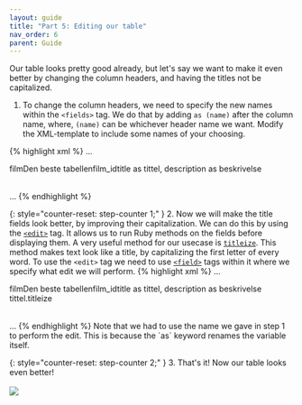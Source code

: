 ```yaml
---
layout: guide
title: "Part 5: Editing our table"
nav_order: 6
parent: Guide
---
```


Our table looks pretty good already, but let's say we want to make it even better by changing the column headers, and having the titles not be capitalized.


1. To change the column headers, we need to specify the new names within the `<fields>` tag. We do that by adding `as (name)` after the column name, where, `(name)` can be whichever header name we want. Modify the XML-template to include some names of your choosing.

{% highlight xml %}
...
<table>
    <name>film</name>
    <heading>Den beste tabellen</heading>
    <primarykey>film_id</primarykey>                    
    <fields>title as tittel, description as beskrivelse</fields>
</table>
...
{% endhighlight %}

{: style="counter-reset: step-counter 1;" }
2. Now we will make the title fields look better, by improving their capitalization. We can do this by using the [`<edit>`](../../default-view/edit) tag. It allows us to run Ruby methods on the fields before displaying them. A very useful method for our usecase is [`titleize`](https://apidock.com/rails/String/titleize). This method makes text look like a title, by capitalizing the first letter of every word. To use the `<edit>` tag we need to use [`<field>`](../../default-view/field) tags within it where we specify what edit we will perform.
{% highlight xml %}
...
<table>
    <name>film</name>
    <heading>Den beste tabellen</heading>
    <primarykey>film_id</primarykey>                    
    <fields>title as tittel, description as beskrivelse</fields>
    <edit>
        <field>tittel.titleize</field>
    </edit>
</table>
...
{% endhighlight %}
Note that we had to use the name we gave in step 1 to perform the edit. This is because the `as` keyword renames the variable itself.

{: style="counter-reset: step-counter 2;" }
3. That's it! Now our table looks even better!\
<br>
![](../../../assets/images/guide/table-2.png)